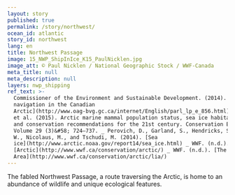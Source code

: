 ```yaml
---
layout: story
published: true
permalink: /story/northwest/
ocean_id: atlantic
story_id: northwest
lang: en
title: Northwest Passage
image: 15_NWP_ShipInIce_K15_PaulNicklen.jpg
image_att: © Paul Nicklen / National Geographic Stock / WWF-Canada
meta_title: null
meta_description: null
layers: nwp_shipping
ref_text: >-
  Commissioner of the Environment and Sustainable Development. (2014). [Marine
  navigation in the Canadian
  Arctic](http://www.oag-bvg.gc.ca/internet/English/parl_lp_e_856.html) _ Laidre
  et al. (2015). Arctic marine mammal population status, sea ice habitat loss,
  and conservation recommendations for the 21st century. Conservation Biology
  Volume 29 (3)&#58; 724–737. _ Perovich, D., Garland, S., Hendricks, S., Meier,
  W., Nicolaus, M., and Tschudi, M. (2014). [Sea
  ice](http://www.arctic.noaa.gov/report14/sea_ice.html) _ WWF. (n.d.).
  [Arctic](http://www.wwf.ca/conservation/arctic/) _ WWF. (n.d.). [The Last Ice
  Area](http://www.wwf.ca/conservation/arctic/lia/)
---
```


The fabled Northwest Passage, a route traversing the Arctic, is home to an abundance of wildlife and unique ecological features.
